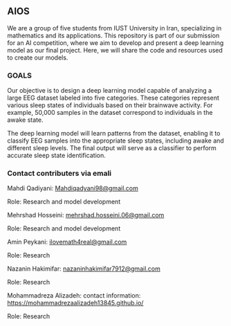 ## AIOS
We are a group of five students from IUST University in Iran, specializing in mathematics and its applications. This repository is part of our submission for an AI competition, where we aim to develop and present a deep learning model as our final project. Here, we will share the code and resources used to create our models.
### GOALS
Our objective is to design a deep learning model capable of analyzing a large EEG dataset labeled into five categories. These categories represent various sleep states of individuals based on their brainwave activity. For example, 50,000 samples in the dataset correspond to individuals in the awake state.

The deep learning model will learn patterns from the dataset, enabling it to classify EEG samples into the appropriate sleep states, including awake and different sleep levels. The final output will serve as a classifier to perform accurate sleep state identification.
### Contact contributers via emali
Mahdi Qadiyani: Mahdiqadyani98@gmail.com

Role: Research and model development

Mehrshad Hosseini: mehrshad.hosseini.06@gmail.com

Role: Research and model development

Amin Peykani: ilovemath4real@gmail.com

Role: Research 

Nazanin Hakimifar: nazaninhakimifar7912@gmail.com

Role: Research 

Mohammadreza Alizadeh: contact information: https://mohammadrezaalizadeh13845.github.io/

Role: Research 


